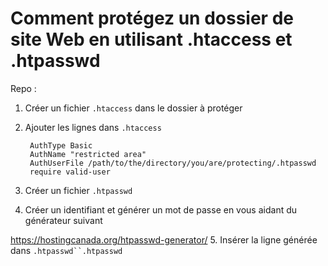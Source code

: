 # Comment protégez un dossier de site Web en utilisant .htaccess et .htpasswd

Repo : 

1. Créer un fichier `.htaccess` dans le dossier  à protéger
2. Ajouter les lignes dans `.htaccess`

        AuthType Basic
        AuthName "restricted area"
        AuthUserFile /path/to/the/directory/you/are/protecting/.htpasswd
        require valid-user

3. Créer un fichier `.htpasswd`
4. Créer un identifiant et générer un mot de passe en vous aidant du générateur suivant 

https://hostingcanada.org/htpasswd-generator/
5. Insérer la ligne générée dans `.htpasswd``.htpasswd`
